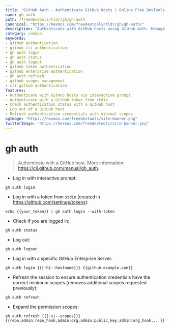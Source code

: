 ```yaml
---
title: "GitHub Auth - Authenticate GitHub Hosts | Online Free DevTools by Hexmos"
name: gh-auth
path: /freedevtools/tldr/gh/gh-auth
canonical: "https://hexmos.com/freedevtools/tldr/gh/gh-auth/"
description: "Authenticate with GitHub hosts using GitHub Auth. Manage GitHub authentication, tokens, and scopes from the command line. Free online tool, no registration required."
category: common
keywords:
- github authentication
- github cli authentication
- gh auth login
- gh auth status
- gh auth logout
- github token authentication
- github enterprise authentication
- gh auth refresh
- github scopes management
- cli github authentication
features:
- Authenticate with GitHub hosts via interactive prompt
- Authenticate with a GitHub token from stdin
- Check authentication status with a GitHub host
- Log out of a GitHub host
- Refresh authentication credentials with minimal scopes
ogImage: "https://hexmos.com/freedevtools/site-banner.png"
twitterImage: "https://hexmos.com/freedevtools/site-banner.png"
---
```


# gh auth

> Authenticate with a GitHub host.
> More information: <https://cli.github.com/manual/gh_auth>.

- Log in with interactive prompt:

`gh auth login`

- Log in with a token from `stdin` (created in <https://github.com/settings/tokens>):

`echo {{your_token}} | gh auth login --with-token`

- Check if you are logged in:

`gh auth status`

- Log out:

`gh auth logout`

- Log in with a specific GitHub Enterprise Server:

`gh auth login {{[-h|--hostname]}} {{github.example.com}}`

- Refresh the session to ensure authentication credentials have the correct minimum scopes (removes additional scopes requested previously):

`gh auth refresh`

- Expand the permission scopes:

`gh auth refresh {{[-s|--scopes]}} {{repo,admin:repo_hook,admin:org,admin:public_key,admin:org_hook,...}}`
